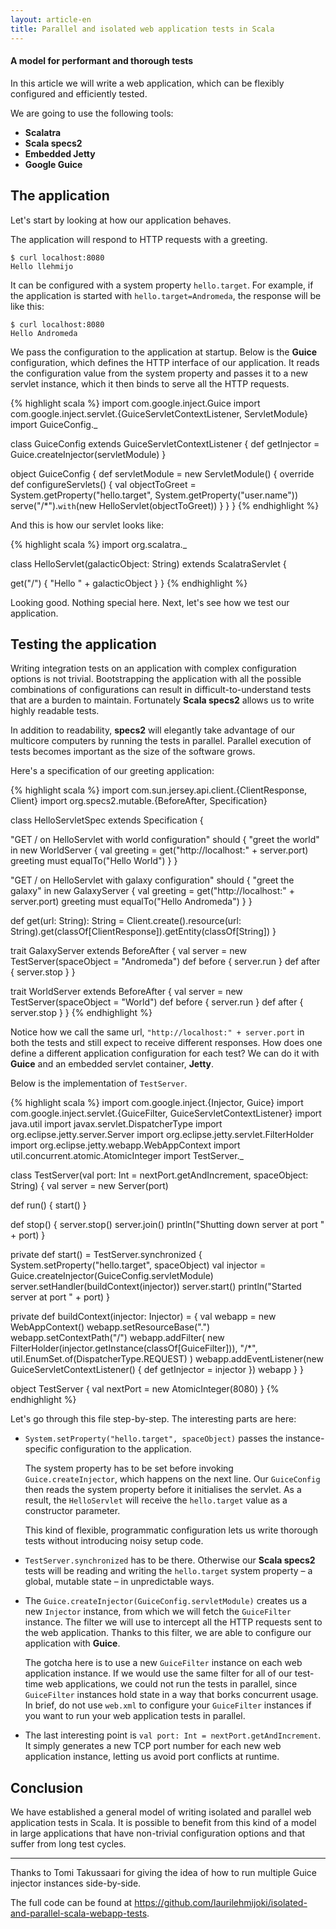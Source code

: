 ```yaml
---
layout: article-en
title: Parallel and isolated web application tests in Scala
---
```

#### A model for performant and thorough tests

In this article we will write a web application, which can be flexibly
configured and efficiently tested.

We are going to use the following tools:

* **Scalatra**
* **Scala specs2**
* **Embedded Jetty**
* **Google Guice**

## The application

Let's start by looking at how our application behaves.

The application will respond to HTTP requests with a greeting.

    $ curl localhost:8080
    Hello llehmijo

It can be configured with a system property `hello.target`. For example, if the
application is started with `hello.target=Andromeda`, the response will be like
this:

    $ curl localhost:8080
    Hello Andromeda

We pass the configuration to the application at startup. Below is the **Guice**
configuration, which defines the HTTP interface of our application. It reads the
configuration value from the system property and passes it to a new servlet
instance, which it then binds to serve all the HTTP requests.

{% highlight scala %}
import com.google.inject.Guice
import com.google.inject.servlet.{GuiceServletContextListener, ServletModule}
import GuiceConfig._

class GuiceConfig extends GuiceServletContextListener {
  def getInjector = Guice.createInjector(servletModule)
}

object GuiceConfig {
  def servletModule = new ServletModule() {
    override def configureServlets() {
      val objectToGreet = System.getProperty("hello.target", System.getProperty("user.name"))
      serve("/*").`with`(new HelloServlet(objectToGreet))
    }
  }
}
{% endhighlight %}

And this is how our servlet looks like:

{% highlight scala %}
import org.scalatra._

class HelloServlet(galacticObject: String) extends ScalatraServlet {

  get("/") {
    "Hello " + galacticObject
  }
}
{% endhighlight %}

Looking good. Nothing special here. Next, let's see how we test our application.

## Testing the application

Writing integration tests on an application with complex configuration options
is not trivial. Bootstrapping the application with all the possible combinations
of configurations can result in difficult-to-understand tests that are a burden
to maintain. Fortunately **Scala specs2** allows us to write highly readable
tests.

In addition to readability, **specs2** will elegantly take advantage of our
multicore computers by running the tests in parallel. Parallel execution of
tests becomes important as the size of the software grows.

Here's a specification of our greeting application:

{% highlight scala %}
import com.sun.jersey.api.client.{ClientResponse, Client}
import org.specs2.mutable.{BeforeAfter, Specification}

class HelloServletSpec extends Specification {

  "GET / on HelloServlet with world configuration" should {
    "greet the world" in new WorldServer {
      val greeting = get("http://localhost:" + server.port)
      greeting must equalTo("Hello World")
    }
  }

  "GET / on HelloServlet with galaxy configuration" should {
    "greet the galaxy" in new GalaxyServer {
      val greeting = get("http://localhost:" + server.port)
      greeting must equalTo("Hello Andromeda")
    }
  }

  def get(url: String): String =
    Client.create().resource(url: String).get(classOf[ClientResponse]).getEntity(classOf[String])
}

trait GalaxyServer extends BeforeAfter {
  val server = new TestServer(spaceObject = "Andromeda")
  def before { server.run }
  def after { server.stop }
}

trait WorldServer extends BeforeAfter {
  val server = new TestServer(spaceObject = "World")
  def before { server.run }
  def after { server.stop }
}
{% endhighlight %}

Notice how we call the same url, `"http://localhost:" + server.port` in both the
tests and still expect to receive different responses. How does one define a
different application configuration for each test? We can do it with **Guice**
and an embedded servlet container, **Jetty**.

Below is the implementation of `TestServer`.

{% highlight scala %}
import com.google.inject.{Injector, Guice}
import com.google.inject.servlet.{GuiceFilter, GuiceServletContextListener}
import java.util
import javax.servlet.DispatcherType
import org.eclipse.jetty.server.Server
import org.eclipse.jetty.servlet.FilterHolder
import org.eclipse.jetty.webapp.WebAppContext
import util.concurrent.atomic.AtomicInteger
import TestServer._

class TestServer(val port: Int = nextPort.getAndIncrement, spaceObject: String) {
  val server = new Server(port)

  def run() {
    start()
  }

  def stop() {
    server.stop()
    server.join()
    println("Shutting down server at port " + port)
  }

  private def start() = TestServer.synchronized {
    System.setProperty("hello.target", spaceObject)
    val injector = Guice.createInjector(GuiceConfig.servletModule)
    server.setHandler(buildContext(injector))
    server.start()
    println("Started server at port " + port)
  }

  private def buildContext(injector: Injector) = {
    val webapp = new WebAppContext()
    webapp.setResourceBase(".")
    webapp.setContextPath("/")
    webapp.addFilter(
      new FilterHolder(injector.getInstance(classOf[GuiceFilter])),
      "/*", util.EnumSet.of(DispatcherType.REQUEST)
    )
    webapp.addEventListener(new GuiceServletContextListener() {
      def getInjector = injector
    })
    webapp
  }
}

object TestServer {
  val nextPort = new AtomicInteger(8080)
}
{% endhighlight %}

Let's go through this file step-by-step. The interesting parts are here:

* `System.setProperty("hello.target", spaceObject)` passes the instance-specific
  configuration to the application.

  The system property has to be set before invoking `Guice.createInjector`,
  which happens on the next line. Our `GuiceConfig` then reads the system
  property before it initialises the servlet. As a result, the `HelloServlet`
  will receive the `hello.target` value as a constructor parameter.

  This kind of flexible, programmatic configuration lets us write thorough tests
  without introducing noisy setup code.

* `TestServer.synchronized` has to be there. Otherwise our **Scala specs2**
  tests will be reading and writing the `hello.target` system property – a
  global, mutable state – in unpredictable ways.

* The `Guice.createInjector(GuiceConfig.servletModule)` creates us a new
  `Injector` instance, from which we will fetch the `GuiceFilter` instance. The
  filter we will use to intercept all the HTTP requests sent to the web
  application. Thanks to this filter, we are able to configure our application
  with **Guice**.

  The gotcha here is to use a new `GuiceFilter` instance on each web application
  instance. If we would use the same filter for all of our test-time web
  applications, we could not run the tests in parallel, since `GuiceFilter`
  instances hold state in a way that borks concurrent usage. In brief, do not
  use `web.xml` to configure your `GuiceFilter` instances if you want to run
  your web application tests in parallel.

* The last interesting point is `val port: Int = nextPort.getAndIncrement`. It
  simply generates a new TCP port number for each new web application instance,
  letting us avoid port conflicts at runtime.

## Conclusion

We have established a general model of writing isolated and parallel web
application tests in Scala. It is possible to benefit from this kind of a model
in large applications that have non-trivial configuration options and that
suffer from long test cycles.

* * *

Thanks to Tomi Takussaari for giving the idea of how to run multiple Guice
injector instances side-by-side.

The full code can be found at
<https://github.com/laurilehmijoki/isolated-and-parallel-scala-webapp-tests>.
